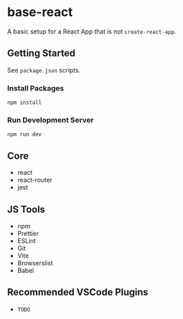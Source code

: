 # base-react

A basic setup for a React App that is not `create-react-app`.

## Getting Started

See `package.json` scripts.

### Install Packages

```
npm install
```

### Run Development Server

```
npm run dev
```

## Core

- react
- react-router
- jest

## JS Tools

- npm
- Prettier
- ESLint
- Git
- Vite
- Browserslist
- Babel

## Recommended VSCode Plugins

- `TODO`
